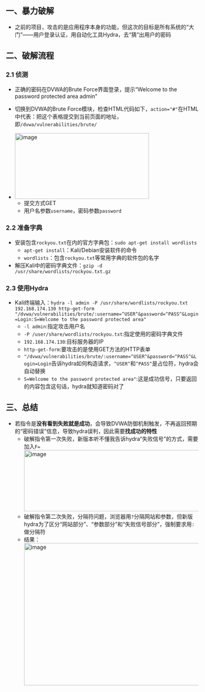 ## 一、暴力破解
- 之前的项目，攻击的是应用程序本身的功能，但这次的目标是所有系统的“大门”——用户登录认证，用自动化工具Hydra，去“猜”出用户的密码
## 二、破解流程
### 2.1 侦测
- 正确的密码在DVWA的Brute Force界面登录，提示“Welcome to the password protected area admin”
- 切换到DVWA的Brute Force模块，检查HTML代码如下，`action="#"`在HTML中代表：把这个表格提交到当前页面的地址，即`/dvwa/vulnerabilities/brute/`
- <img width="350" height="172" alt="image" src="https://github.com/user-attachments/assets/b3cdb712-b71a-4b8a-8e0f-acd13574b913" />

   - 提交方式GET
   - 用户名参数`username`，密码参数`password`
### 2.2 准备字典
- 安装包含`rockyou.txt`在内的官方字典包：`sudo apt-get install wordlists`
   - `apt-get install`：Kali/Debian安装软件的命令
   - `wordlists`：包含`rockyou.txt`等常用字典的软件包的名字
- 解压Kali中的密码字典文件：`gzip -d /usr/share/wordlists/rockyou.txt.gz`
### 2.3 使用Hydra
- Kali终端输入：`hydra -l admin -P /usr/share/wordlists/rockyou.txt 192.168.174.130 http-get-form "/dvwa/vulnerabilities/brute/:username=^USER^&password=^PASS^&Login=Login:S=Welcome to the password protected area"`
   - `-l admin`:指定攻击用户名
   - `-P /user/share/wordlists/rockyou.txt`:指定使用的密码字典文件
   - `192.168.174.130`:目标服务器的IP
   - `http-get-form`:要攻击的是使用GET方法的HTTP表单
   - `"/dvwa/vulnerabilities/brute/:username=^USER^&password=^PASS^&Login=Login`告诉hydra如何构造请求，`^USER^`和`^PASS^`是占位符，hydra会自动替换
   - `S=Welcome to the password protected area"`:这是成功信号，只要返回的内容包含这句话，hydra就知道密码对了

## 三、总结
- 若指令是**没有看到失败就是成功**，会导致DVWA防御机制触发，不再返回预期的“密码错误”信息，导致hydra误判，因此需要**找成功的特性**
   - 破解指令第一次失败，新版本听不懂我告诉hydra“失败信号”的方式，需要加入`F=`<img width="890" height="160" alt="image" src="https://github.com/user-attachments/assets/9e8f8977-c445-4254-8117-84af1c449456" />
   - 破解指令第二次失败，分隔符问题，浏览器用`?`分隔网站和参数，但新版hydra为了区分“网站部分”、“参数部分”和“失败信号部分”，强制要求用`:`做分隔符
   - 结果：<img width="889" height="372" alt="image" src="https://github.com/user-attachments/assets/159279e2-32d0-4aaf-9f69-e5f07d46e030" />

